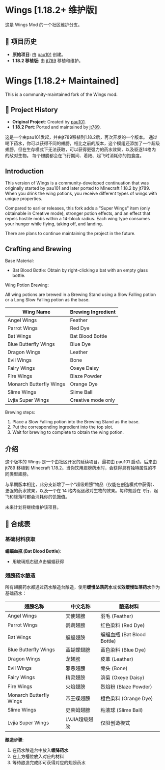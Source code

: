 # Wings [1.18.2+ 维护版]

这是 Wings Mod 的一个社区维护分支。

## 📜 项目历史

- **原始项目**: 由 [pau101](https://github.com/pau101/Wings) 创建。
- **1.18.2 移植版**: 由 [jt789](https://github.com/jt789/WingsPort) 移植和维护。

# Wings [1.18.2+ Maintained]

This is a community-maintained fork of the Wings mod.

## 📜 Project History

- **Original Project**: Created by [pau101](https://github.com/pau101/Wings).
- **1.18.2 Port**: Ported and maintained by [jt789](https://github.com/jt789/WingsPort).

这是一个由pau101发起，并由jt789移植到1.18.2后，再次开发的一个版本。
通过喝下药水，你可以获得不同的翅膀，相比之前的版本，这个模组还添加了一个超级翅膀，但在生存模式下无法获取，可以获得更强力的药水效果，以及驱逐14格内的敌对生物。
每个翅膀都会在飞行期间、着陆、起飞时消耗你的饱食度。

## Introduction

This version of Wings is a community-developed continuation that was originally started by pau101 and later ported to Minecraft 1.18.2 by jt789. When you drink the wing potions, you receive different types of wings with unique properties.

Compared to earlier releases, this fork adds a "Super Wings" item (only obtainable in Creative mode), stronger potion effects, and an effect that repels hostile mobs within a 14-block radius. Each wing type consumes your hunger while flying, taking off, and landing.

There are plans to continue maintaining the project in the future.

## Crafting and Brewing

Base Material:

- Bat Blood Bottle: Obtain by right-clicking a bat with an empty glass bottle.

Wing Potion Brewing:

All wing potions are brewed in a Brewing Stand using a Slow Falling potion or a Long Slow Falling potion as the base.

| Wing Name | Brewing Ingredient |
|---------|---------|
| Angel Wings | Feather |
| Parrot Wings | Red Dye |
| Bat Wings | Bat Blood Bottle |
| Blue Butterfly Wings | Blue Dye |
| Dragon Wings | Leather |
| Evil Wings | Bone |
| Fairy Wings | Oxeye Daisy |
| Fire Wings | Blaze Powder |
| Monarch Butterfly Wings | Orange Dye |
| Slime Wings | Slime Ball |
| Lvjia Super Wings | Creative mode only |

Brewing steps:
1. Place a Slow Falling potion into the Brewing Stand as the base.
2. Put the corresponding ingredient into the top slot.
3. Wait for brewing to complete to obtain the wing potion.

## 介绍

这个版本的 Wings 是一个由社区开发的延续项目，最初由 pau101 启动，后来由 jt789 移植到 Minecraft 1.18.2。当你饮用翅膀药水时，会获得具有独特属性的不同类型翅膀。

与早期版本相比，此分支新增了一个“超级翅膀”物品（仅能在创造模式中获得）、更强的药水效果，以及一个在 14 格内驱逐敌对生物的效果。每种翅膀在飞行、起飞和降落时都会消耗你的饥饿值。

未来计划将继续维护该项目。

## 🧪 合成表

### 基础材料获取

**蝙蝠血瓶 (Bat Blood Bottle)**:
- 用玻璃瓶右键点击蝙蝠获得

### 翅膀药水酿造

所有翅膀药水都通过药水酿造台酿造，使用**缓慢坠落药水**或**长效缓慢坠落药水**作为基础药水：

| 翅膀名称 | 中文名称 | 酿造材料 |
|---------|---------|---------|
| Angel Wings | 天使翅膀 | 羽毛 (Feather) |
| Parrot Wings | 鹦鹉翅膀 | 红色染料 (Red Dye) |
| Bat Wings | 蝙蝠翅膀 | 蝙蝠血瓶 (Bat Blood Bottle) |
| Blue Butterfly Wings | 蓝蝴蝶翅膀 | 蓝色染料 (Blue Dye) |
| Dragon Wings | 龙翅膀 | 皮革 (Leather) |
| Evil Wings | 邪恶翅膀 | 骨头 (Bone) |
| Fairy Wings | 精灵翅膀 | 滨菊 (Oxeye Daisy) |
| Fire Wings | 火焰翅膀 | 烈焰粉 (Blaze Powder) |
| Monarch Butterfly Wings | 帝王蝶翅膀 | 橙色染料 (Orange Dye) |
| Slime Wings | 史莱姆翅膀 | 粘液球 (Slime Ball) |
| Lvjia Super Wings | LVJIA超级翅膀 | 仅限创造模式 |

**酿造步骤**:
1. 在药水酿造台中放入**缓降药水**
2. 在上方槽位放入对应的材料
3. 等待酿造完成即可获得对应的翅膀药水